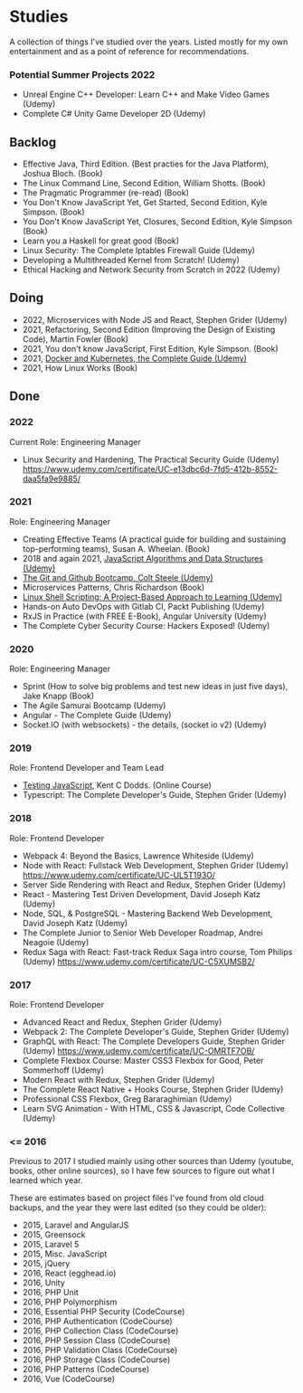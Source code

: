 # Studies
A collection of things I've studied over the years. Listed mostly for my own entertainment and as a point of reference for recommendations.


### Potential Summer Projects 2022
- Unreal Engine C++ Developer: Learn C++ and Make Video Games (Udemy)
- Complete C# Unity Game Developer 2D (Udemy)

## Backlog
- Effective Java, Third Edition. (Best practies for the Java Platform), Joshua Bloch. (Book)
- The Linux Command Line, Second Edition, William Shotts. (Book)
- The Pragmatic Programmer (re-read) (Book)
- You Don't Know JavaScript Yet, Get Started, Second Edition, Kyle Simpson. (Book)
- You Don't Know JavaScript Yet, Closures, Second Edition, Kyle Simpson (Book)
- Learn you a Haskell for great good (Book)
- Linux Security: The Complete Iptables Firewall Guide (Udemy)
- Developing a Multithreaded Kernel from Scratch! (Udemy)
- Ethical Hacking and Network Security from Scratch in 2022 (Udemy)

## Doing
- 2022, Microservices with Node JS and React, Stephen Grider (Udemy)
- 2021, Refactoring, Second Edition (Improving the Design of Existing Code), Martin Fowler (Book)
- 2021, You don't know JavaScript, First Edition, Kyle Simpson. (Book)
- 2021, [Docker and Kubernetes, the Complete Guide (Udemy)](https://www.udemy.com/course/docker-and-kubernetes-the-complete-guide)
- 2021, How Linux Works (Book)

## Done

### 2022 
Current Role: Engineering Manager

- Linux Security and Hardening, The Practical Security Guide (Udemy) https://www.udemy.com/certificate/UC-e13dbc6d-7fd5-412b-8552-daa5fa9e9885/

### 2021
Role: Engineering Manager

- Creating Effective Teams (A practical guide for building and sustaining top-performing teams), Susan A. Wheelan. (Book)
- 2018 and again 2021, [JavaScript Algorithms and Data Structures (Udemy)](https://www.udemy.com/course/js-algorithms-and-data-structures-masterclass/)
- [The Git and Github Bootcamp, Colt Steele (Udemy)](https://www.udemy.com/course/git-and-github-bootcamp)
- Microservices Patterns, Chris Richardson (Book)
- [Linux Shell Scripting: A Project-Based Approach to Learning (Udemy)](https://www.udemy.com/course/linux-shell-scripting-projects)
- Hands-on Auto DevOps with Gitlab CI, Packt Publishing (Udemy)
- RxJS in Practice (with FREE E-Book), Angular University (Udemy)
- The Complete Cyber Security Course: Hackers Exposed! (Udemy)

### 2020
Role: Engineering Manager

- Sprint (How to solve big problems and test new ideas in just five days), Jake Knapp (Book)
- The Agile Samurai Bootcamp (Udemy)
- Angular - The Complete Guide (Udemy)
- Socket.IO (with websockets) - the details, (socket io v2) (Udemy)

### 2019
Role: Frontend Developer and Team Lead

- [Testing JavaScript](https://testingjavascript.com/), Kent C Dodds. (Online Course)
- Typescript: The Complete Developer's Guide, Stephen Grider (Udemy)

### 2018
Role: Frontend Developer

- Webpack 4: Beyond the Basics, Lawrence Whiteside (Udemy)
- Node with React: Fullstack Web Development, Stephen Grider (Udemy) https://www.udemy.com/certificate/UC-UL5T193O/
- Server Side Rendering with React and Redux, Stephen Grider (Udemy)
- React - Mastering Test Driven Development, David Joseph Katz (Udemy)
- Node, SQL, & PostgreSQL - Mastering Backend Web Development, David Joseph Katz (Udemy)
- The Complete Junior to Senior Web Developer Roadmap, Andrei Neagoie (Udemy)
- Redux Saga with React: Fast-track Redux Saga intro course, Tom Philips (Udemy) https://www.udemy.com/certificate/UC-C5XUMSB2/

### 2017
Role: Frontend Developer

- Advanced React and Redux, Stephen Grider (Udemy)
- Webpack 2: The Complete Developer's Guide, Stephen Grider (Udemy)
- GraphQL with React: The Complete Developers Guide, Stephen Grider (Udemy) https://www.udemy.com/certificate/UC-OMRTF7OB/
- Complete Flexbox Course: Master CSS3 Flexbox for Good, Peter Sommerhoff (Udemy)
- Modern React with Redux, Stephen Grider (Udemy)
- The Complete React Native + Hooks Course, Stephen Grider (Udemy)
- Professional CSS Flexbox, Greg Bararaghimian (Udemy)
- Learn SVG Animation - With HTML, CSS & Javascript, Code Collective (Udemy)
 

### <= 2016
 
Previous to 2017 I studied mainly using other sources than Udemy (youtube, books, other online sources), so I have few sources to figure out what I learned which year.

These are estimates based on project files I've found from old cloud backups, and the year they were last edited (so they could be older):

- 2015, Laravel and AngularJS
- 2015, Greensock
- 2015, Laravel 5
- 2015, Misc. JavaScript
- 2015, jQuery
- 2016, React (egghead.io)
- 2016, Unity
- 2016, PHP Unit
- 2016, PHP Polymorphism
- 2016, Essential PHP Security (CodeCourse)
- 2016, PHP Authentication (CodeCourse)
- 2016, PHP Collection Class (CodeCourse)
- 2016, PHP Session Class (CodeCourse)
- 2016, PHP Validation Class (CodeCourse)
- 2016, PHP Storage Class (CodeCourse)
- 2016, PHP Patterns (CodeCourse)
- 2016, Vue (CodeCourse)



